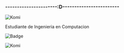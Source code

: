 ### ----------------------:D------------------------
![Komi](https://c.tenor.com/DBqXXNQkF28AAAAd/komi-san.gif)

Estudiante de Ingenieria en Computacion 

![Badge](https://bit.ly/icom-badge)

![Komi](https://c.tenor.com/vVjfdLfQcboAAAAd/komi-komi-san.gif)
